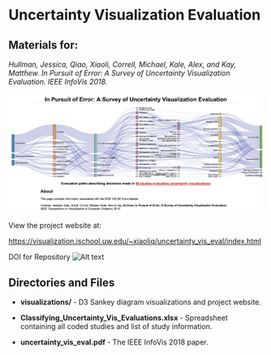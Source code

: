 # Uncertainty Visualization Evaluation
## Materials for:

  *Hullman, Jessica, Qiao, Xiaoli, Correll, Michael, Kale, Alex, and Kay, Matthew. In Pursuit of Error: A Survey of Uncertainty Visualization Evaluation. IEEE InfoVis 2018.* 

![Alt text](/website.png)

View the project website at: 

<a href="https://visualization.ischool.uw.edu/~xiaoliq/uncertainty_vis_eval/index.html">https://visualization.ischool.uw.edu/~xiaoliq/uncertainty_vis_eval/index.html</a>

DOI for Repository ![Alt text](https://zenodo.org/badge/143046936.svg)

## Directories and Files

  - **visualizations/** - D3 Sankey diagram visualizations and project website.

  - **Classifying_Uncertainty_Vis_Evaluations.xlsx** - Spreadsheet containing all coded studies and list of study information. 

  - **uncertainty_vis_eval.pdf** - The IEEE InfoVis 2018 paper. 
